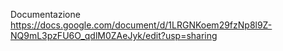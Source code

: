 Documentazione
https://docs.google.com/document/d/1LRGNKoem29fzNp8l9Z-NQ9mL3pzFU6O_qdlM0ZAeJyk/edit?usp=sharing
